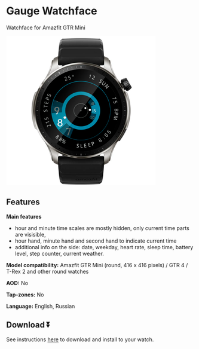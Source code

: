 # Gauge Watchface
Watchface for Amazfit GTR Mini

![demo](./demo-gtr-4.png)

## Features

**Main features**
- hour and minute time scales are mostly hidden, only current time parts are visisible,
- hour hand, minute hand and second hand to indicate current time
- additional info on the side: date, weekday, heart rate, sleep time, battery level, step counter, current weather.

**Model compatibility:** Amazfit GTR Mini (round, 416 x 416 pixels) / GTR 4 / T-Rex 2 and other round watches

**AOD:** No

**Tap-zones:** No

**Language:** English, Russian

## Download ⏬

See instructions [here](https://github.com/novvember/amazfit-watchfaces/blob/main/README.md) to download and install to your watch.

